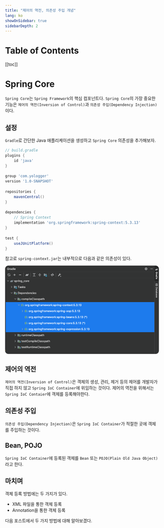 ```yaml
---
title: "제어의 역전, 의존성 주입 개념"
lang: ko
showOnSidebar: true
sidebarDepth: 2
---
```


# Table of Contents
[[toc]]

# Spring Core
`Spring Core`는 `Spring Framework`의 핵심 컴포넌트다. `Spring Core`의 가장 중요한 기능은 `제어의 역전(Inversion of Control)`과 `의존성 주입(Dependency Injection)`이다.

## 설정
`Gradle`로 간단한 Java 애플리케이션을 생성하고 `Spring Core` 의존성을 추가해보자.

``` groovy 
// build.gradle
plugins {
    id 'java'
}

group 'com.yologger'
version '1.0-SNAPSHOT'

repositories {
    mavenCentral()
}

dependencies {
    // Spring Context
    implementation 'org.springframework:spring-context:5.3.13'
}

test {
    useJUnitPlatform()
}
```
참고로 `spring-context.jar`는 내부적으로 다음과 같은 의존성이 있다.

![](./20190301_ioc_di/1.png)


## 제어의 역전
`제어의 역전(Inversion of Control)`은 객체의 생성, 관리, 제거 등의 제어를 개발자가 직접 하지 않고 `Spring IoC Container`에 위임하는 것이다. 제어의 역전을 위해서는 `Spring IoC Contaier`에 객체를 등록해야한다. 


## 의존성 주입
`의존성 주입(Dependency Injection)`은 `Spring IoC Container`가 적절한 곳에 객체를 주입하는 것이다.

## Bean, POJO
`Spring IoC Container`에 등록된 객체를 `Bean` 또는 `POJO(Plain Old Java Object)`라고 한다.

## 마치며
객체 등록 방법에는 두 가지가 있다.

- XML 파일을 통한 객체 등록
- Annotation을 통한 객체 등록

다음 포스트에서 두 가지 방법에 대해 알아보겠다.